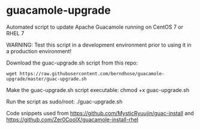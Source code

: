 # guacamole-upgrade
Automated script to update Apache Guacamole running on CentOS 7 or RHEL 7

WARNING: Test this script in a development environment prior to using it in a production environment!

Download the guac-upgrade.sh script from this repo:
```
wget https://raw.githubusercontent.com/berndhose/guacamole-upgrade/master/guac-upgrade.sh
```


Make the guac-upgrade.sh script executable:
chmod +x guac-upgrade.sh

Run the script as sudo/root:
./guac-upgrade.sh


Code snippets used from https://github.com/MysticRyuujin/guac-install and https://github.com/Zer0CoolX/guacamole-install-rhel
